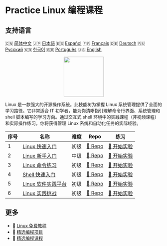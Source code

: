 # Practice Linux 编程课程

## 支持语言

🇨🇳 [简体中文](README_zh.md) 🇯🇵 [日本語](README_ja.md) 🇪🇸 [Español](README_es.md) 🇫🇷 [Français](README_fr.md) 🇩🇪 [Deutsch](README_de.md) 🇷🇺 [Русский](README_ru.md) 🇰🇷 [한국어](README_ko.md) 🇧🇷 [Português](README_pt.md) 🇺🇸 [English](README.md) 

<div align="center">
<img width="128px" src="https://file.labex.io/path/k5LXo5b82pJm.png">
</div>

Linux 是一款强大的开源操作系统。此技能树为掌握 Linux 系统管理提供了全面的学习路径。它非常适合 IT 初学者，能为你清晰指引理解命令行界面、系统管理和 shell 脚本编写的学习方向。通过交互式 shell 环境中的实践课程（非视频课程）和实际操作练习，你将获得管理 Linux 系统和自动化任务的实际经验。

|   序号 | 名称                                                                               | 难度   | Repo                                                                          | 练习                                                                            |
|--------|------------------------------------------------------------------------------------|--------|-------------------------------------------------------------------------------|---------------------------------------------------------------------------------|
|      1 | [Linux 快速入门](https://labex.io/zh/courses/quick-start-with-linux)               | 初级   | [🔗 Repo](https://github.com/labex-labs/quick-start-with-linux)               | [🚀 开始实验](https://labex.io/zh/courses/quick-start-with-linux)               |
|      2 | [Linux 新手入门](https://labex.io/zh/courses/linux-for-noobs)                      | 中级   | [🔗 Repo](https://github.com/labex-labs/linux-for-noobs)                      | [🚀 开始实验](https://labex.io/zh/courses/linux-for-noobs)                      |
|      3 | [Linux 命令练习](https://labex.io/zh/courses/linux-basic-commands-practice-online) | 初级   | [🔗 Repo](https://github.com/labex-labs/linux-basic-commands-practice-online) | [🚀 开始实验](https://labex.io/zh/courses/linux-basic-commands-practice-online) |
|      4 | [Shell 快速入门](https://labex.io/zh/courses/quick-start-with-shell)               | 初级   | [🔗 Repo](https://github.com/labex-labs/quick-start-with-shell)               | [🚀 开始实验](https://labex.io/zh/courses/quick-start-with-shell)               |
|      5 | [Linux 软件实践平台](https://labex.io/zh/courses/linux-software-playgrounds)       | 初级   | [🔗 Repo](https://github.com/labex-labs/linux-software-playgrounds)           | [🚀 开始实验](https://labex.io/zh/courses/linux-software-playgrounds)           |
|      6 | [Linux 实践挑战](https://labex.io/zh/courses/linux-practice-challenges)            | 初级   | [🔗 Repo](https://github.com/labex-labs/linux-practice-challenges)            | [🚀 开始实验](https://labex.io/zh/courses/linux-practice-challenges)            |

## 更多

- 🔗 [Linux 免费教程](https://github.com/labex-labs/linux-free-tutorials)
- 🔗 [精选编程项目](https://github.com/labex-labs/awesome-programming-projects)
- 🔗 [精选编程课程](https://github.com/labex-labs/awesome-programming-courses)

